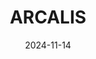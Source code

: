 ---  
layout: startup_page  
title: "ARCALIS"  
id: "corp.arcalis.co.jp"  
permalink: "/arcaliscorp.arcalis.co.jp11142024/"  
website: "https://corp.arcalis.co.jp/en/"  
funding_round: ""  
funding_amount: ""  
investors: "Meiji Seika Pharma Co"  
about: "ARCALIS is a joint venture focused on developing mRNA pharmaceuticals and vaccines, and providing contract development and manufacturing organization (CDMO) services. The company aims to establish a comprehensive system for domestic mRNA vaccine production in Japan, addressing the need for timely vaccine availability. This includes developing manufacturing technologies and producing both active pharmaceutical ingredients and formulations."  
markets: "Pharmaceuticals, Vaccines, mRNA Technology"  
hq: "Minami-soma City, Fukushima Prefecture, Japan"  
founded_year: "2021"  
linkedin: "https://jp.linkedin.com/company/linkedin.com-company-corp-arcalis-co-jp"  
twitter: ""  
instagram: ""  
facebook: ""  
crunchbase: "https://www.crunchbase.com/organization/arcalis"  
pitchbook: "https://pitchbook.com/profiles/company/506909-62"  

date_display: "14-Nov-2024"  
date: "2024-11-14"

# SEO Optimization  
meta_title: "ARCALIS"  
meta_description: "ARCALIS, ARCALIS is a joint venture focused on developing mRNA pharmaceuticals and vaccines, and providing contract development and manufacturing organization ..."  
meta_keywords: "ARCALIS, Pharmaceuticals, Vaccines, mRNA Technology,  funding"  
canonical_url: "https://startup.projectstartups.com/arcaliscorp.arcalis.co.jp11142024/"  
---